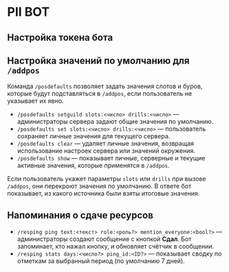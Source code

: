 # PII BOT

## Настройка токена бота

## Настройка значений по умолчанию для `/addpos`

Команда `/posdefaults` позволяет задать значения слотов и буров, которые будут подставляться в `/addpos`, если пользователь не указывает их явно.

* `/posdefaults setguild slots:<число> drills:<число>` — администраторы сервера задают общие значения по умолчанию.
* `/posdefaults set slots:<число> drills:<число>` — пользователь сохраняет личные значения для текущего сервера.
* `/posdefaults clear` — удаляет личные значения, возвращая использование настроек сервера или значений окружения.
* `/posdefaults show` — показывает личные, серверные и текущие активные значения, которые применятся в `/addpos`.

Если пользователь укажет параметры `slots` или `drills` при вызове `/addpos`, они перекроют значения по умолчанию. В ответе бот показывает, из какого источника были взяты итоговые значения.

## Напоминания о сдаче ресурсов

* `/resping ping text:<текст> role:<роль?> mention_everyone:<bool?>` — администраторы создают сообщение с кнопкой **Сдал**. Бот
  запоминает, кто нажал кнопку, и обновляет счётчик в сообщении.
* `/resping stats days:<число?> ping_id:<ID?>` — показывает сводку по отметкам за выбранный период (по умолчанию 7 дней).
